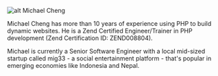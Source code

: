 ![alt Michael Cheng](http://www.gravatar.com/avatar/cad06c496d78923202f2c30444fab2ea.png?s=700)

Michael Cheng has more than 10 years of experience using PHP to build dynamic websites. He is a Zend Certified Engineer/Trainer in PHP development (Zend Certification ID: ZEND008804).

Michael is currently a Senior Software Engineer with a local mid-sized startup called mig33 - a social entertainment platform - that's popular in emerging economies like Indonesia and Nepal.